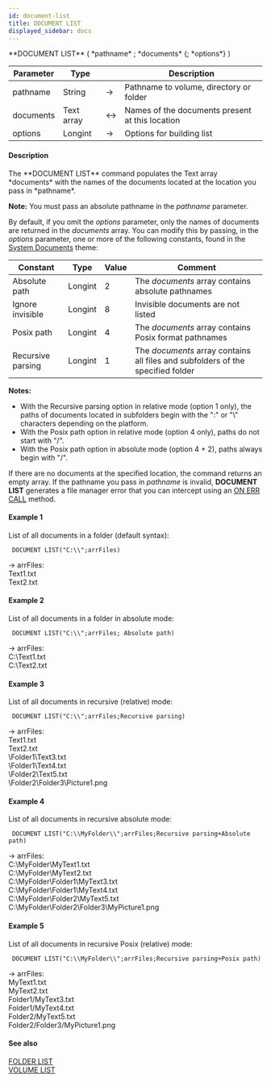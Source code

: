```yaml
---
id: document-list
title: DOCUMENT LIST
displayed_sidebar: docs
---
```


<!--REF #_command_.DOCUMENT LIST.Syntax-->**DOCUMENT LIST** ( *pathname* ; *documents* {; *options*} )<!-- END REF-->
<!--REF #_command_.DOCUMENT LIST.Params-->
| Parameter | Type |  | Description |
| --- | --- | --- | --- |
| pathname | String | -> | Pathname to volume, directory or folder |
| documents | Text array | <-> | Names of the documents present at this location |
| options | Longint | -> | Options for building list |

<!-- END REF-->

#### Description 

<!--REF #_command_.DOCUMENT LIST.Summary-->The **DOCUMENT LIST** command populates the Text array *documents* with the names of the documents located at the location you pass in *pathname*.<!-- END REF--> 

**Note:** You must pass an absolute pathname in the *pathname* parameter. 

By default, if you omit the *options* parameter, only the names of documents are returned in the *documents* array. You can modify this by passing, in the *options* parameter, one or more of the following constants, found in the [System Documents](/4Dv20R6/4D/20-R6/System-Documents.302-6958484.en.html) theme:

| Constant          | Type    | Value | Comment                                                                         |
| ----------------- | ------- | ----- | ------------------------------------------------------------------------------- |
| Absolute path     | Longint | 2     | The *documents* array contains absolute pathnames                               |
| Ignore invisible  | Longint | 8     | Invisible documents are not listed                                              |
| Posix path        | Longint | 4     | The *documents* array contains Posix format pathnames                           |
| Recursive parsing | Longint | 1     | The *documents* array contains all files and subfolders of the specified folder |

**Notes:**

* With the Recursive parsing option in relative mode (option 1 only), the paths of documents located in subfolders begin with the ":" or "\\" characters depending on the platform.
* With the Posix path option in relative mode (option 4 only), paths do not start with "/".
* With the Posix path option in absolute mode (option 4 + 2), paths always begin with "/".

If there are no documents at the specified location, the command returns an empty array. If the pathname you pass in *pathname* is invalid, **DOCUMENT LIST** generates a file manager error that you can intercept using an [ON ERR CALL](on-err-call.md) method.

#### Example 1 

List of all documents in a folder (default syntax):

```4d
 DOCUMENT LIST("C:\\";arrFiles)
```

\-> arrFiles:  
 Text1.txt  
 Text2.txt

#### Example 2 

List of all documents in a folder in absolute mode:

```4d
 DOCUMENT LIST("C:\\";arrFiles; Absolute path)
```

\-> arrFiles:  
 C:\\Text1.txt  
 C:\\Text2.txt

#### Example 3 

List of all documents in recursive (relative) mode:

```4d
 DOCUMENT LIST("C:\\";arrFiles;Recursive parsing)
```

  
\-> arrFiles:  
 Text1.txt  
 Text2.txt  
 \\Folder1\\Text3.txt  
 \\Folder1\\Text4.txt  
 \\Folder2\\Text5.txt  
 \\Folder2\\Folder3\\Picture1.png

#### Example 4 

List of all documents in recursive absolute mode:

```4d
 DOCUMENT LIST("C:\\MyFolder\\";arrFiles;Recursive parsing+Absolute path)
```

\-> arrFiles:  
 C:\\MyFolder\\MyText1.txt  
 C:\\MyFolder\\MyText2.txt  
 C:\\MyFolder\\Folder1\\MyText3.txt  
 C:\\MyFolder\\Folder1\\MyText4.txt  
 C:\\MyFolder\\Folder2\\MyText5.txt  
 C:\\MyFolder\\Folder2\\Folder3\\MyPicture1.png

#### Example 5 

List of all documents in recursive Posix (relative) mode:

```4d
 DOCUMENT LIST("C:\\MyFolder\\";arrFiles;Recursive parsing+Posix path)
```

\-> arrFiles:  
 MyText1.txt  
 MyText2.txt  
 Folder1/MyText3.txt  
 Folder1/MyText4.txt  
 Folder2/MyText5.txt  
 Folder2/Folder3/MyPicture1.png

#### See also 
[FOLDER LIST](folder-list.md)  
[VOLUME LIST](volume-list.md)  